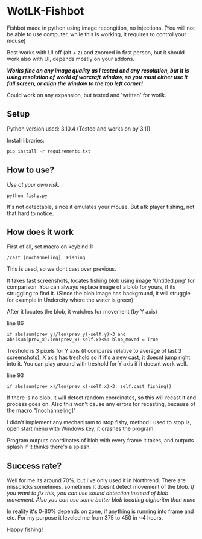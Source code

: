 # WotLK-Fishbot

Fishbot made in python using image recongition, no injections. 
(You will not be able to use computer, while this is working, it requires to control your mouse)


Best works with UI off (alt + z) and zoomed in first person, but it should work also with UI, depends mostly on your addons.

***Works fine on any image quality as I tested and any resolution, but it is using resolution of world of warcraft window, so you must either use it full screen, or align the window to the top left corner!***

Could work on any expansion, but tested and 'written' for wotlk.

## Setup

Python version used: 3.10.4 (Tested and works on py 3.11)

Install libraries:
```
pip install -r requirements.txt
```

## How to use?
*Use at your own risk.*

```
python fishy.py
```

It's not detectable, since it emulates your mouse. But afk player fishing, not that hard to notice.


## How does it work

First of all, set macro on keybind 1:

```
/cast [nochanneling]  Fishing
```
This is used, so we dont cast over previous.



It takes fast screenshots, locates fishing blob using image 'Untitled.png' for comparison. You can always replace image of a blob for yours, if its struggling to find it. (Since the blob image has background, it will struggle for example in Undercity where the water is green)

After it locates the blob, it watches for movement (by Y axis)

line 86
```
if abs(sum(prev_y)/len(prev_y)-self.y)>3 and abs(sum(prev_x)/len(prev_x)-self.x)<5: blob_moved = True 
```
Treshold is 3 pixels for Y axis (it compares relative to average of last 3 screenshots), X axis has treshold so if it's a new cast, it doesnt jump right into it.
You can play around with treshold for Y axis if it doesnt work well.

line 93
```
if abs(sum(prev_x)/len(prev_x)-self.x)>3: self.cast_fishing()
```
If there is no blob, it will detect random coordinates, so this will recast it and process goes on. Also this won't cause any errors for recasting, because of the macro "[nochanneling]" 

I didn't implement any mechanisam to stop fishy, method I used to stop is, open start menu with Windows key, it crashes the program.

Program outputs coordinates of blob with every frame it takes, and outputs splash if it thinks there's a splash.



## Success rate?
Well for me its around 70%, but i've only used it in Northrend. 
There are missclicks sometimes, sometimes it doesnt detect movement of the blob. 
*If you want to fix this, you can use sound detection instead of blob movement. Also you can use some better blob locating alghoritm than mine*

In reality it's 0-80% depends on zone, if anything is running into frame and etc. For my purpose it leveled me from 375 to 450 in ~4 hours.


Happy fishing!



